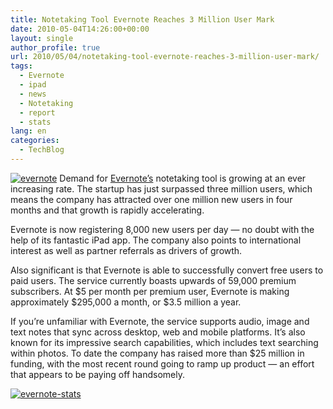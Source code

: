 ```yaml
---
title: Notetaking Tool Evernote Reaches 3 Million User Mark
date: 2010-05-04T14:26:00+00:00
layout: single
author_profile: true
url: 2010/05/04/notetaking-tool-evernote-reaches-3-million-user-mark/
tags:
  - Evernote
  - ipad
  - news
  - Notetaking
  - report
  - stats
lang: en
categories: 
  - TechBlog
---
```

[![evernote](http://lh5.ggpht.com/_vaUVXcmC3OI/S-Anfk6OvtI/AAAAAAAACGE/4AemZ5hrXHM/evernote_thumb%5B1%5D.jpg?imgmax=800 "evernote")](http://lh5.ggpht.com/_vaUVXcmC3OI/S-And9hh2mI/AAAAAAAACGA/duFfHxJFQhE/s1600-h/evernote%5B3%5D.jpg) Demand for [Evernote’s](http://www.evernote.com/) notetaking tool is growing at an ever increasing rate. The startup has just surpassed three million users, which means the company has attracted over one million new users in four months and that growth is rapidly accelerating. 

Evernote is now registering 8,000 new users per day — no doubt with the help of its fantastic iPad app. The company also points to international interest as well as partner referrals as drivers of growth. 

Also significant is that Evernote is able to successfully convert free users to paid users. The service currently boasts upwards of 59,000 premium subscribers. At $5 per month per premium user, Evernote is making approximately $295,000 a month, or $3.5 million a year. 

If you’re unfamiliar with Evernote, the service supports audio, image and text notes that sync across desktop, web and mobile platforms. It’s also known for its impressive search capabilities, which includes text searching within photos. To date the company has raised more than $25 million in funding, with the most recent round going to ramp up product — an effort that appears to be paying off handsomely. 

[![evernote-stats](http://lh3.ggpht.com/_vaUVXcmC3OI/S-AnkSY5_HI/AAAAAAAACGM/UAzLs2cHvmo/evernote-stats_thumb%5B3%5D.jpg?imgmax=800 "evernote-stats")](http://lh3.ggpht.com/_vaUVXcmC3OI/S-AnhRwZIKI/AAAAAAAACGI/NpRO0JGwxr0/s1600-h/evernote-stats%5B5%5D.jpg)